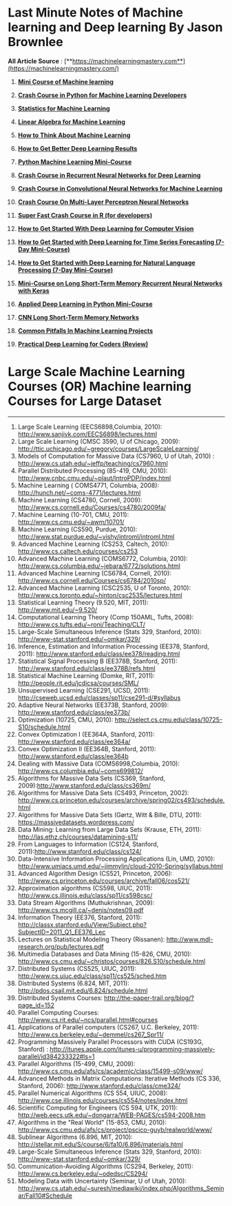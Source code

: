 # Last Minute Notes of Machine learning and Deep learning By Jason Brownlee

**All Article Source** : [**https://machinelearningmastery.com**](https://machinelearningmastery.com/)

1. [**Mini Course of Machine learning**](https://machinelearningmastery.com/machine-learning-algorithms-mini-course/)
2. [**Crash Course in Python for Machine Learning Developers**](https://machinelearningmastery.com/crash-course-python-machine-learning-developers/)
3. **[Statistics for Machine Learning](https://machinelearningmastery.com/statistics-for-machine-learning-mini-course/)** 

4. **[Linear Algebra for Machine Learning](https://machinelearningmastery.com/linear-algebra-machine-learning-7-day-mini-course/)**

5. **[How to Think About Machine Learning](https://machinelearningmastery.com/think-machine-learning/)**
6. [**How to Get Better Deep Learning Results**](https://machinelearningmastery.com/better-deep-learning-neural-networks-crash-course/)

7. **[Python Machine Learning Mini-Course](https://machinelearningmastery.com/python-machine-learning-mini-course/)**

8. **[Crash Course in Recurrent Neural Networks for Deep Learning](https://machinelearningmastery.com/crash-course-recurrent-neural-networks-deep-learning/)**

9. **[Crash Course in Convolutional Neural Networks for Machine Learning](https://machinelearningmastery.com/crash-course-convolutional-neural-networks/)**

10. **[Crash Course On Multi-Layer Perceptron Neural Networks](https://machinelearningmastery.com/neural-networks-crash-course/)**

11. [**Super Fast Crash Course in R (for developers)**](https://machinelearningmastery.com/r-crash-course-for-developers/)
12. **[How to Get Started With Deep Learning for Computer Vision](https://machinelearningmastery.com/how-to-get-started-with-deep-learning-for-computer-vision-7-day-mini-course/)**

13. **[How to Get Started with Deep Learning for Time Series Forecasting (7-Day Mini-Course)](https://machinelearningmastery.com/how-to-get-started-with-deep-learning-for-time-series-forecasting-7-day-mini-course/)**
14. **[How to Get Started with Deep Learning for Natural Language Processing (7-Day Mini-Course)](https://machinelearningmastery.com/crash-course-deep-learning-natural-language-processing/)**
15. **[Mini-Course on Long Short-Term Memory Recurrent Neural Networks with Keras](https://machinelearningmastery.com/long-short-term-memory-recurrent-neural-networks-mini-course/)**

16. **[Applied Deep Learning in Python Mini-Course](https://machinelearningmastery.com/applied-deep-learning-in-python-mini-course/)**

17. **[CNN Long Short-Term Memory Networks](https://machinelearningmastery.com/cnn-long-short-term-memory-networks/)**

18. **[Common Pitfalls In Machine Learning Projects](https://machinelearningmastery.com/common-pitfalls-machine-learning-projects/)**

19. **[Practical Deep Learning for Coders (Review)](https://machinelearningmastery.com/practical-deep-learning-for-coders-review/)**


# Large Scale Machine Learning Courses (OR) Machine learning Courses for Large Dataset

---

1. Large Scale Learning (EECS6898,Columbia, 2010): http://www.sanjivk.com/EECS6898/lectures.html
2. Large Scale Learning (CMSC 3590, U of Chicago, 2009): http://ttic.uchicago.edu/~gregory/courses/LargeScaleLearning/
3. Models of Computation for Massive Data (CS7960, U of Utah, 2010) : http://www.cs.utah.edu/~jeffp/teaching/cs7960.html
4. Parallel Distributed Processing (85-419, CMU, 2010): http://www.cnbc.cmu.edu/~plaut/IntroPDP/index.html
5. Machine Learning ( COMS4771, Columbia, 2008): http://hunch.net/~coms-4771/lectures.html
6. Machine Learning (CS4780, Cornell, 2009): http://www.cs.cornell.edu/Courses/cs4780/2009fa/
7. Machine Learning (10-701, CMU, 2011): http://www.cs.cmu.edu/~awm/10701/
8. Machine Learning (CS590, Purdue, 2010): http://www.stat.purdue.edu/~vishy/introml/introml.html
9. Advanced Machine Learning (CS253, Caltech, 2010): http://www.cs.caltech.edu/courses/cs253
10. Advanced Machine Learning (COMS6772, Columbia, 2010): http://www.cs.columbia.edu/~jebara/6772/solutions.html
11. Advanced Machine Learning (CS6784, Cornell, 2010): http://www.cs.cornell.edu/Courses/cs6784/2010sp/
12. Advanced Machine Learning (CSC2535, U of Toronto, 2010): http://www.cs.toronto.edu/~hinton/csc2535/lectures.html
13. Statistical Learning Theory (9.520, MIT, 2011): http://www.mit.edu/~9.520/
14. Computational Learning Theory (Comp 150AML, Tufts, 2008): http://www.cs.tufts.edu/~roni/Teaching/CLT/
15. Large-Scale Simultaneous Inference (Stats 329, Stanford, 2010): http://www-stat.stanford.edu/~omkar/329/
16. Inference, Estimation and Information Processing (EE378, Stanford, 2011): http://www.stanford.edu/class/ee378/reading.html
17. Statistical Signal Processing B (EE378B, Stanford, 2011): http://www.stanford.edu/class/ee378B/refs.html
18. Statistical Machine Learning (Domke, RIT, 2011): http://people.rit.edu/jcdicsa/courses/SML/
19. Unsupervised Learning (CSE291, UCSD, 2011): http://cseweb.ucsd.edu/classes/sp11/cse291-d/#syllabus
20. Adaptive Neural Networks (EE373B, Stanford, 2009): http://www.stanford.edu/class/ee373b/
21. Optimization (10725, CMU, 2010): http://select.cs.cmu.edu/class/10725-S10/schedule.html
22. Convex Optimization I (EE364A, Stanford, 2011): http://www.stanford.edu/class/ee364a/
23. Convex Optimization II (EE364B, Stanford, 2011): http://www.stanford.edu/class/ee364b
24. Dealing with Massive Data (COMS6998,Columbia, 2010): http://www.cs.columbia.edu/~coms699812/
25. Algorithms for Massive Data Sets (CS369, Stanford, 2009):http://www.stanford.edu/class/cs369m/
26. Algorithms for Massive Data Sets (CS493, Princeton, 2002): http://www.cs.princeton.edu/courses/archive/spring02/cs493/schedule.html
27. Algorithms for Massive Data Sets (Gørtz, Witt & Bille, DTU, 2011): https://massivedatasets.wordpress.com/
28. Data Mining: Learning from Large Data Sets (Krause, ETH, 2011): http://las.ethz.ch/courses/datamining-s11/
29. From Languages to Information (CS124, Stanford, 2011):http://www.stanford.edu/class/cs124/
30. Data-Intensive Information Processing Applications (Lin, UMD, 2010): http://www.umiacs.umd.edu/~jimmylin/cloud-2010-Spring/syllabus.html
31. Advanced Algorithm Design (CS521, Princeton, 2006): http://www.cs.princeton.edu/courses/archive/fall06/cos521/
32. Approximation algorithms (CS598, UIUC, 2011): http://www.cs.illinois.edu/class/sp11/cs598csc/
33. Data Stream Algorithms (Muthukrishnan, 2009): http://www.cs.mcgill.ca/~denis/notes09.pdf
34. Information Theory (EE376, Stanford, 2011): http://classx.stanford.edu/View/Subject.php?SubjectID=2011_Q1_EE376_Lec
35. Lectures on Statistical Modeling Theory (Rissanen): http://www.mdl-research.org/pub/lectures.pdf
36. Multimedia Databases and Data Mining (15-826, CMU, 2010): http://www.cs.cmu.edu/~christos/courses/826.S10/schedule.html
37. Distributed Systems (CS525, UIUC, 2011): http://www.cs.uiuc.edu/class/sp11/cs525/sched.htm
38. Distributed Systems (6.824, MIT, 2011): http://pdos.csail.mit.edu/6.824/schedule.html
39. Distributed Systems Courses: http://the-paper-trail.org/blog/?page_id=152
40. Parallel Computing Courses: http://www.cs.rit.edu/~ncs/parallel.html#courses
41. Applications of Parallel computers (CS267, U.C. Berkeley, 2011): http://www.cs.berkeley.edu/~demmel/cs267_Spr11/
42. Programming Massively Parallel Processors with CUDA (CS193G, Stanford) : http://itunes.apple.com/itunes-u/programming-massively-parallel/id384233322#ls=1
43. Parallel Algorithms (15-499, CMU, 2009): http://www.cs.cmu.edu/afs/cs/academic/class/15499-s09/www/
44. Advanced Methods in Matrix Computations: Iterative Methods (CS 336, Stanford, 2006): http://www.stanford.edu/class/cme324/
45. Parallel Numerical Algorithms (CS 554, UIUC, 2008): http://www.cse.illinois.edu/courses/cs554/notes/index.html
46. Scientific Computing for Engineers (CS 594, UTK, 2011): http://web.eecs.utk.edu/~dongarra/WEB-PAGES/cs594-2008.htm
47. Algorithms in the "Real World" (15-853, CMU, 2010): http://www.cs.cmu.edu/afs/cs/project/pscico-guyb/realworld/www/
48. Sublinear Algorithms (6.896, MIT, 2010): http://stellar.mit.edu/S/course/6/fa10/6.896/materials.html
49. Large-Scale Simultaneous Inference (Stats 329, Stanford, 2010): http://www-stat.stanford.edu/~omkar/329/
50. Communication-Avoiding Algorithms (CS294, Berkeley, 2011): http://www.cs.berkeley.edu/~odedsc/CS294/
51. Modeling Data with Uncertainty (Seminar, U of Utah, 2010): http://www.cs.utah.edu/~suresh/mediawiki/index.php/Algorithms_Seminar/Fall10#Schedule
